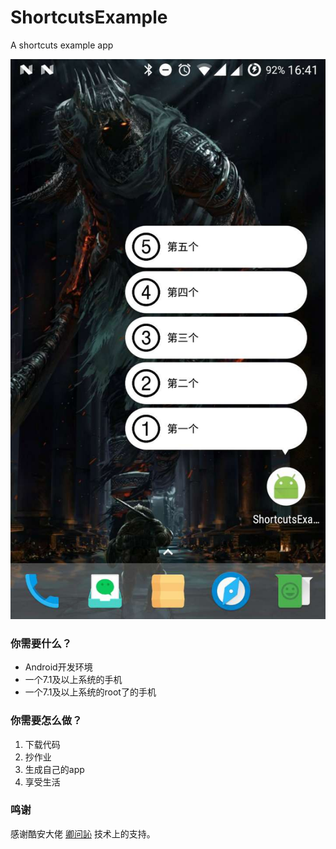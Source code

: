 # ShortcutsExample
A shortcuts example app

![](https://github.com/yhx5768/ImageBed/blob/master/ShortcutsExample/1224984635.jpg?raw=true)


### 你需要什么？
- Android开发环境
- 一个7.1及以上系统的手机
- 一个7.1及以上系统的root了的手机

### 你需要怎么做？
1. 下载代码
1. 抄作业
1. 生成自己的app
1. 享受生活

### 鸣谢
感谢酷安大佬
[卿问訫](http://www.coolapk.com/u/512690)
技术上的支持。
